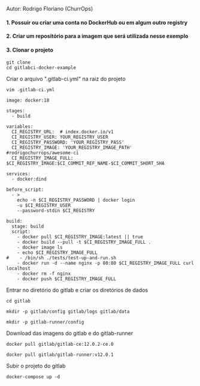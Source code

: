 Autor: Rodrigo Floriano (ChurrOps)


#### 1. Possuir ou criar uma conta no DockerHub ou em algum outro registry


#### 2. Criar um repositório para a imagem que será utilizada nesse exemplo

#### 3. Clonar o projeto

```
git clone
cd gitlabci-docker-example
```

Criar o arquivo ".gitlab-ci.yml" na raiz do projeto

```
vim .gitlab-ci.yml
```

```
image: docker:18

stages:
  - build

variables:
  CI_REGISTRY_URL:  # index.docker.io/v1
  CI_REGISTRY_USER: YOUR_REGISTRY_USER
  CI_REGISTRY_PASSWORD: 'YOUR_REGISTRY_PASS'
  CI_REGISTRY_IMAGE: 'YOUR_REGISTRY_IMAGE_PATH' #rodrigochurrops/awesome-ci
  CI_REGISTRY_IMAGE_FULL: $CI_REGISTRY_IMAGE:$CI_COMMIT_REF_NAME-$CI_COMMIT_SHORT_SHA

services:
  - docker:dind

before_script:
  - >
    echo -n $CI_REGISTRY_PASSWORD | docker login
    -u $CI_REGISTRY_USER
    --password-stdin $CI_REGISTRY

build:
  stage: build
  script:
    - docker pull $CI_REGISTRY_IMAGE:latest || true
    - docker build --pull -t $CI_REGISTRY_IMAGE_FULL .
    - docker image ls
    - echo $CI_REGISTRY_IMAGE_FULL
#    - /bin/sh ./tests/test-up-and-run.sh
    - docker run -d --name nginx -p 80:80 $CI_REGISTRY_IMAGE_FULL curl localhost
    - docker rm -f nginx
    - docker push $CI_REGISTRY_IMAGE_FULL
```

Entrar no diretório do gitlab e criar os diretórios de dados

```
cd gitlab

mkdir -p gitlab/config gitlab/logs gitlab/data

mkdir -p gitlab-runner/config
```

Download das imagens do gitlab e do gitlab-runner

```
docker pull gitlab/gitlab-ce:12.0.2-ce.0

docker pull gitlab/gitlab-runner:v12.0.1
```

Subir o projeto do gitlab

```
docker-compose up -d
```

